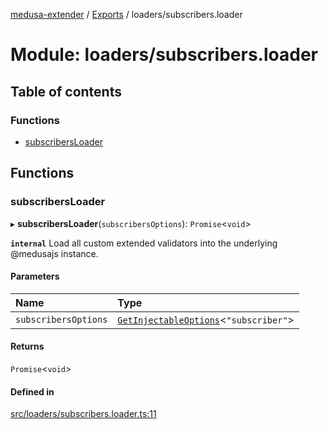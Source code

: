 [medusa-extender](../README.md) / [Exports](../modules.md) / loaders/subscribers.loader

# Module: loaders/subscribers.loader

## Table of contents

### Functions

- [subscribersLoader](loaders_subscribers_loader.md#subscribersloader)

## Functions

### subscribersLoader

▸ **subscribersLoader**(`subscribersOptions`): `Promise`<`void`\>

**`internal`**
Load all custom extended validators into the underlying @medusajs instance.

#### Parameters

| Name | Type |
| :------ | :------ |
| `subscribersOptions` | [`GetInjectableOptions`](core_types.md#getinjectableoptions)<``"subscriber"``\> |

#### Returns

`Promise`<`void`\>

#### Defined in

[src/loaders/subscribers.loader.ts:11](https://github.com/adrien2p/medusa-extender/blob/f27eb84/src/loaders/subscribers.loader.ts#L11)
